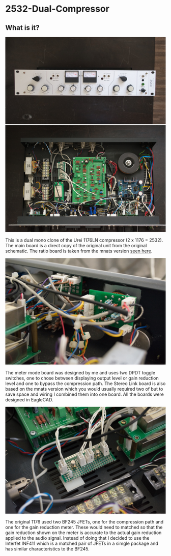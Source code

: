 # 2532-Dual-Compressor

## What is it?  

![](https://github.com/dwmclean1/2532-Dual-Compressor/blob/main/images/front_panel.jpeg)
![](https://github.com/dwmclean1/2532-Dual-Compressor/blob/main/images/overview.jpeg)  
  
This is a dual mono clone of the Urei 1176LN compressor (2 x 1176 = 2532). The main board is a direct copy of the original unit from the original schematic. The ratio board is taken from the mnats version [seen here](http://mnats.net/1176_revision_d.html).  
  
![](https://github.com/dwmclean1/2532-Dual-Compressor/blob/main/images/sub_boards.jpeg)  

The meter mode board was designed by me and uses two DPDT toggle switches, one to chose between displaying output level or gain reduction level and one to bypass the compression path. The Stereo Link board is also based on the mnats version which you would usually required two of but to save space and wiring I combined them into one board. All the boards were designed in EagleCAD.  
  
![](https://github.com/dwmclean1/2532-Dual-Compressor/blob/main/images/fets.jpeg)  

The original 1176 used two BF245 JFETs, one for the compression path and one for the gain reduction meter. These would need to matched so that the gain reduction shown on the meter is accurate to the actual gain reduction applied to the audio signal. Instead of doing that I decided to use the Interfet INF411 which is a matched pair of JFETs in a simgle package and has similar characteristics to the BF245.
